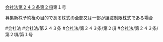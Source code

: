 [会社法第２４３条第２項](会社法＿＿＿＿第２４３条第２項)第１号

募集新株予約権の目的である株式の全部又は一部が譲渡制限株式である場合


#会社法
#会社法/第２４３条
#会社法/第２４３条/第２項
#会社法/第２４３条/第２項/第１号
